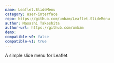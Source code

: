 ```yaml
---
name: Leaflet.SlideMenu
category: user-interface
repo: https://github.com/unbam/Leaflet.SlideMenu
author: Masashi Takeshita
author-url: https://github.com/unbam
demo: 
compatible-v0: false
compatible-v1: true
---
```


A simple slide menu for Leaflet.
